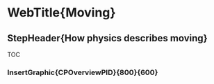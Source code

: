 
# WebTitle{Moving}

## StepHeader{How physics describes moving}

TOC

### InsertGraphic{CPOverviewPID}{800}{600}
